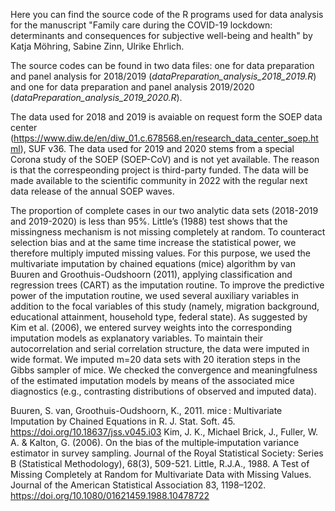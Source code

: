 Here you can find the source code of the R programs used for data analysis for the manuscript 
"Family care during the COVID-19 lockdown: determinants and consequences for subjective well-being and health" 
by Katja Möhring, Sabine Zinn, Ulrike Ehrlich.

The source codes can be found in two data files: 
one for data preparation and panel analysis for 2018/2019 (*dataPreparation_analysis_2018_2019.R*) and one for data preparation and panel analysis 2019/2020 (*dataPreparation_analysis_2019_2020.R*).

The data used for 2018 and 2019 is avaiable on request form the SOEP data center (https://www.diw.de/en/diw_01.c.678568.en/research_data_center_soep.html), SUF v36. 
The data used for 2019 and 2020 stems from a special Corona study of the SOEP (SOEP-CoV) and is not yet available. The reason is that the correspeonding project is third-party funded. 
The data will be made available to the scientific community in 2022 with the regular next data release of the annual SOEP waves.

The proportion of complete cases in our two analytic data sets (2018-2019 and 2019-2020) is less than 95%. Little’s (1988) test shows that the missingness mechanism is not missing completely at random. To counteract selection bias and at the same time increase the statistical power, we therefore multiply imputed missing values. For this purpose, we used the multivariate imputation by chained equations (mice) algorithm by van Buuren and Groothuis-Oudshoorn (2011), applying classification and regression trees (CART) as the imputation routine. To improve the predictive power of the imputation routine, we used several auxiliary variables in addition to the focal variables of this study (namely, migration background, educational attainment, household type, federal state). As suggested by Kim et al. (2006), we entered survey weights into the corresponding imputation models as explanatory variables. To maintain their autocorrelation and serial correlation structure, the data were imputed in wide format. We imputed m=20 data sets with 20 iteration steps in the Gibbs sampler of mice. We checked the convergence and meaningfulness of the estimated imputation models by means of the associated mice diagnostics (e.g., contrasting distributions of observed and imputed data).

Buuren, S. van, Groothuis-Oudshoorn, K., 2011. mice : Multivariate Imputation by Chained Equations in R. J. Stat. Soft. 45. https://doi.org/10.18637/jss.v045.i03
Kim, J. K., Michael Brick, J., Fuller, W. A. & Kalton, G. (2006). On the bias of the multiple‑imputation variance estimator in survey sampling. Journal of the Royal Statistical Society: Series B (Statistical Methodology), 68(3), 509-521. 
Little, R.J.A., 1988. A Test of Missing Completely at Random for Multivariate Data with Missing Values. Journal of the American Statistical Association 83, 1198–1202. https://doi.org/10.1080/01621459.1988.10478722

